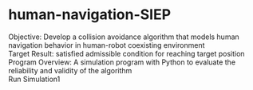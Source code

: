 # human-navigation-SIEP
Objective: Develop a collision avoidance algorithm that models human navigation behavior in human-robot coexisting environment <br />
Target Result: satisfied admissible condition for reaching target position <br />
Program Overview: A simulation program with Python to evaluate the reliability and validity of the algorithm <br />
Run Simulation1
